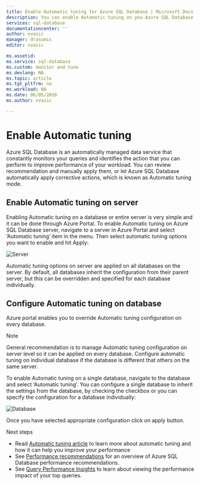 ```yaml
---
title: Enable Automatic tuning for Azure SQL Database | Microsoft Docs
description: You can enable Automatic tuning on you Azure SQL Database easily.
services: sql-database
documentationcenter: ''
author: vvasic
manager: drasumic
editor: vvasic

ms.assetid: 
ms.service: sql-database
ms.custom: monitor and tune
ms.devlang: NA
ms.topic: article
ms.tgt_pltfrm: na
ms.workload: NA
ms.date: 06/05/2016
ms.author: vvasic

---
```

# Enable Automatic tuning

Azure SQL Database is an automatically managed data service that constantly monitors your queries and identifies the action that you can perform to improve performance of your workload. You can review recommendation and manually apply them, or let Azure SQL Database automatically apply corrective actions, which is known as Automatic tuning mode. 

## Enable Automatic tuning on server

Enabling Automatic tuning on a database or entire server is very simple and it can be done through Azure Portal.  To enable Automatic tuning on Azure SQL Database server, navigate to a server in Azure Portal and select ‘Automatic tuning’ item in the menu. Then select automatic tuning options you want to enable and hit Apply:

![Server](./media/sql-database-enable-automatic-tuning/server.png)

Automatic tuning options on server are applied on all databases on the server. By default, all databases inherit the configuration from their parent server, but this can be overridden and specified for each database individually.

## Configure Automatic tuning on database

Azure portal enables you to override Automatic tuning configuration on every database.

> [!NOTE]
> General recommendation is to manage Automatic tuning configuration on server level so it can be applied on every database. Configure automatic tuning on individual database if the database is different that others on the same server.
>

To enable Automatic tuning on a single database, navigate to the database and select ‘Automatic tuning’. You can configure a single database to inherit the settings from the database, by checking the checkbox or you can specify the configuration for a database individually:

![Database](./media/sql-database-automatic-tuning-enable/database.png)

Once you have selected appropriate configuration click on apply button.

Next steps
* Read [Automatic tuning article](sql-database-automatic-tuning.md) to learn more about automatic tuning and how it can help you improve your performance
* See [Performance recommendations](sql-database-advisor.md) for an overview of Azure SQL Database performance recommendations.
* See [Query Performance Insights](sql-database-query-performance.md) to learn about viewing the performance impact of your top queries.